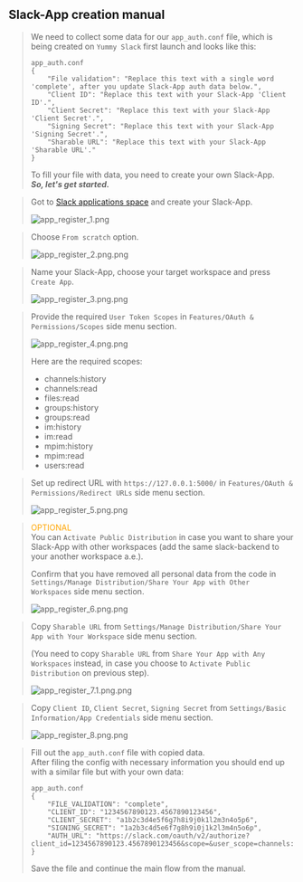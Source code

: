 ## Slack-App creation manual

> We need to collect some data for our `app_auth.conf` file, which is being created on `Yummy Slack` first launch and looks like this:
> 
> ```
> app_auth.conf
> {
>     "File validation": "Replace this text with a single word 'complete', after you update Slack-App auth data below.",
>     "Client ID": "Replace this text with your Slack-App 'Client ID'.",
>     "Client Secret": "Replace this text with your Slack-App 'Client Secret'.",
>     "Signing Secret": "Replace this text with your Slack-App 'Signing Secret'.",
>     "Sharable URL": "Replace this text with your Slack-App 'Sharable URL'."
> }
> ```
>  
> To fill your file with data, you need to create your own Slack-App.  
> ***So, let's get started.***  
 
> Got to [Slack applications space](https://api.slack.com/apps) and create your Slack-App.  
> 
> ![app_register_1.png](/app/resources/images/app_register_1.png)  

> Choose `From scratch` option.  
> 
> ![app_register_2.png.png](/app/resources/images/app_register_2.png)

> Name your Slack-App, choose your target workspace and press `Create App`.   
> 
> ![app_register_3.png.png](/app/resources/images/app_register_3.png)

> Provide the required `User Token Scopes` in `Features/OAuth & Permissions/Scopes` side menu section.  
> 
> ![app_register_4.png.png](/app/resources/images/app_register_4.png)  
> 
> Here are the required scopes:
> - channels:history
> - channels:read
> - files:read
> - groups:history
> - groups:read
> - im:history
> - im:read
> - mpim:history
> - mpim:read
> - users:read

> Set up redirect URL with `https://127.0.0.1:5000/` in `Features/OAuth & Permissions/Redirect URLs` side menu section.  
>  
> ![app_register_5.png.png](/app/resources/images/app_register_5.png)

> <span style="color: orange;">OPTIONAL</span>   
> You can `Activate Public Distribution` in case you want to share your Slack-App with other workspaces (add the same slack-backend to your another workspace a.e.).  
> 
> Confirm that you have removed all personal data from the code in `Settings/Manage Distribution/Share Your App with Other Workspaces` side menu section.  
> 
> ![app_register_6.png.png](/app/resources/images/app_register_6.png)

> Copy `Sharable URL` from `Settings/Manage Distribution/Share Your App with Your Workspace` side menu section.  
> 
> (You need to copy `Sharable URL` from `Share Your App with Any Workspaces` instead, in case you choose to `Activate Public Distribution` on previous step).
> 
> ![app_register_7.1.png.png](/app/resources/images/app_register_7.1.png)

> Copy `Client ID`, `Client Secret`, `Signing Secret` from `Settings/Basic Information/App Credentials` side menu section.   
> 
> ![app_register_8.png.png](/app/resources/images/app_register_8.png)

> Fill out the `app_auth.conf` file with copied data.  
> After filing the config with necessary information you should end up with a similar file but with your own data:
> ```
> app_auth.conf
> {
>     "FILE_VALIDATION": "complete",
>     "CLIENT_ID": "1234567890123.4567890123456",
>     "CLIENT_SECRET": "a1b2c3d4e5f6g7h8i9j0k1l2m3n4o5p6",
>     "SIGNING_SECRET": "1a2b3c4d5e6f7g8h9i0j1k2l3m4n5o6p",
>     "AUTH_URL": "https://slack.com/oauth/v2/authorize?client_id=1234567890123.4567890123456&scope=&user_scope=channels:history,channels:read,files:read,groups:history,groups:read,im:history,im:read,mpim:history,mpim:read,users:read"
> }
> ```
> Save the file and continue the main flow from the manual.